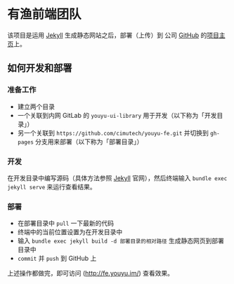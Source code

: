# 有渔前端团队

该项目是运用 [Jekyll](http://jekyllrb.com) 生成静态网站之后，部署（上传）到 公司 [GitHub](https://github.com/cimutech) 的[项目主页](https://github.com/cimutech/youyu-fe/tree/gh-pages)上。

## 如何开发和部署

### 准备工作

* 建立两个目录
* 一个关联到内网 GitLab 的 `youyu-ui-library` 用于开发（以下称为「开发目录」）
* 另一个关联到 `https://github.com/cimutech/youyu-fe.git` 并切换到 `gh-pages` 分支用来部署（以下称为「部署目录」）

### 开发

在开发目录中编写源码（具体方法参照 [Jekyll](http://jekyllrb.com) 官网），然后终端输入 `bundle exec jekyll serve` 来运行查看结果。

### 部署

* 在部署目录中 `pull` 一下最新的代码
* 终端中的当前位置设置为在开发目录中
* 输入 `bundle exec jekyll build -d 部署目录的相对路径` 生成静态网页到部署目录中
* `commit` 并 `push` 到 GitHub 上

上述操作都做完，即可访问 (http://fe.youyu.im/) 查看效果。
